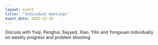 ```yaml
---
layout: event
title:  "Individual meetings"
event_date: 2022-12-26
---
```


Discuss with Yuqi, Penghui, Sayyed, Xiao, Yilin and Yongxuan individually on weekly progress and problem shooting.